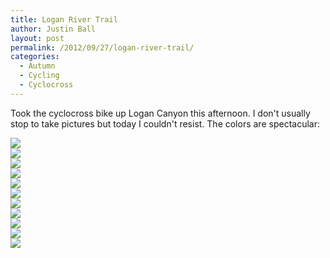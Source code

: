 ```yaml
---
title: Logan River Trail
author: Justin Ball
layout: post
permalink: /2012/09/27/logan-river-trail/
categories:
  - Autumn
  - Cycling
  - Cyclocross
---
```

Took the cyclocross bike up Logan Canyon this afternoon. I don't usually stop to take pictures but today I couldn't resist. The colors are spectacular:

<div class="image-grid small-image-grid">
  <div class="image">
    <a href="/images/posts/2012/09/20120927-180330.jpg"><img src="/images/posts/2012/09/20120927-180330-150x150.jpg" /></a>
  </div>
  <div class="image">
    <a href="/images/posts/2012/09/20120927-180453.jpg"><img src="/images/posts/2012/09/20120927-180453-150x150.jpg" /></a>
  </div>
  <div class="image">
    <a href="/images/posts/2012/09/20120927-180504.jpg"><img src="/images/posts/2012/09/20120927-180504-150x150.jpg" /></a>
  </div>
  <div class="image">
    <a href="/images/posts/2012/09/20120927-180513.jpg"><img src="/images/posts/2012/09/20120927-180513-150x150.jpg" /></a>
  </div>
  <div class="image">
    <a href="/images/posts/2012/09/20120927-180521.jpg"><img src="/images/posts/2012/09/20120927-180521-150x150.jpg" /></a>
  </div>
  <div class="image">
    <a href="/images/posts/2012/09/20120927-180530.jpg"><img src="/images/posts/2012/09/20120927-180530-150x150.jpg" /></a>
  </div>
  <div class="image">
    <a href="/images/posts/2012/09/20120927-180539.jpg"><img src="/images/posts/2012/09/20120927-180539-150x150.jpg" /></a>
  </div>
  <div class="image">
    <a href="/images/posts/2012/09/20120927-180551.jpg"><img src="/images/posts/2012/09/20120927-180551-150x150.jpg" /></a>
  </div>
  <div class="image">
    <a href="/images/posts/2012/09/20120927-180601.jpg"><img src="/images/posts/2012/09/20120927-180601-150x150.jpg" /></a>
  </div>
  <div class="image">
    <a href="/images/posts/2012/09/20120927-180609.jpg"><img src="/images/posts/2012/09/20120927-180609-150x150.jpg" /></a>
  </div>
  <div class="image">
    <a href="/images/posts/2012/09/20120927-180617.jpg"><img src="/images/posts/2012/09/20120927-180617-150x150.jpg" /></a>
  </div>
</div>
